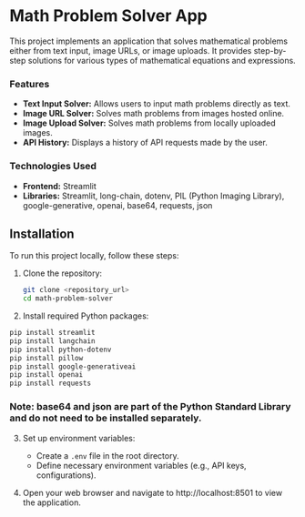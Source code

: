 # Math Problem Solver  App

This project implements an  application that solves mathematical problems either from text input, image URLs, or image uploads. It provides step-by-step solutions for various types of mathematical equations and expressions.
### Features
   - **Text Input Solver:** Allows users to input math problems directly as text.
   - **Image URL Solver:** Solves math problems from images hosted online.
   - **Image Upload Solver:** Solves math problems from locally uploaded images.
   - **API History:** Displays a history of API requests made by the user.
### Technologies Used
- **Frontend:** Streamlit
- **Libraries:** Streamlit, long-chain, dotenv, PIL (Python Imaging Library), google-generative, openai, base64, requests, json

## Installation

To run this project locally, follow these steps:

1. Clone the repository:

   ```bash
   git clone <repository_url>
   cd math-problem-solver
   ```

2. Install required Python packages:
```bash
pip install streamlit
pip install langchain
pip install python-dotenv
pip install pillow  
pip install google-generativeai
pip install openai
pip install requests
 ```
### Note: base64 and json are part of the Python Standard Library and do not need to be installed separately.


3. Set up environment variables:
   
   - Create a `.env` file in the root directory.
   - Define necessary environment variables (e.g., API keys, configurations).



4. Open your web browser and navigate to http://localhost:8501 to view the application.
